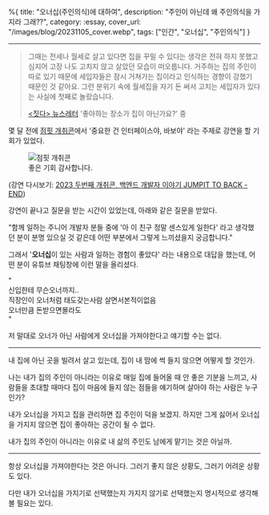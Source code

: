 %{
title: "오너십(주인의식)에 대하여",
description: "주인이 아닌데 왜 주인의식을 가지라 그래??",
category: :essay,
cover_url: "/images/blog/20231105_cover.webp",
tags: ["인간", "오너십", "주인의식"]
}

---

> 그때는 전세나 월세로 살고 있다면 집을 꾸밀 수 있다는 생각은 전혀 하지 못했고 심지어 고장 나도 고치지 않고 살았던 모습이 떠오릅니다. 거주하는 집의 주인이 따로 있기 때문에 세입자들은 잠시 거쳐가는 집이라고 인식하는 경향이 강했기 때문인 것 같아요. 그런 분위기 속에 월세집을 자기 돈 써서 고치는 세입자가 있다는 사실에 첫째로 놀랐습니다.
>
> [<짓다> 뉴스레터](https://motley-sole-8e6.notion.site/17d0685e1a3b452f93b90376a382052c) '좋아하는 장소가 집이 아닌가요?' 중

몇 달 전에 [점핏 개취콘](https://www.jumpit.co.kr/book-concert/22)에서 '중요한 건 인터페이스야, 바보야' 라는 주제로 강연을 할 기회가 있었다.

<figure>
  <img src="/images/blog/20231105_jumpit.webp" alt="점핏 개취콘">
  <figcaption>좋은 기회 감사합니다.</figcaption>
</figure>

(강연 다시보기: [2023 두번째 개취콘, 백엔드 개발자 이야기 JUMPIT TO BACK - END](https://www.youtube.com/live/qI4zF0GfEW0?si=zXsjIYm3ZM-wyUkh&t=688))

강연이 끝나고 질문을 받는 시간이 있었는데, 아래와 같은 질문을 받았다.

"함께 일하는 주니어 개발자 분들 중에 '아 이 친구 정말 센스있게 일한다' 라고 생각했던 분이 분명 있으실 것 같은데 어떤 부분에서 그렇게 느끼셨을지 궁금합니다."

그래서 '**오너십**이 있는 사람과 일하는 경험이 좋았다' 라는 내용으로 대답을 했는데, 어떤 분이 유튜브 채팅창에 이런 말을 올리셨다.

"\
신입한테 무슨오너까지..\
직장인이 오너처럼 태도갖는사람 살면서본적이없음\
오너만큼 돈받으면몰라도\
"

저 말대로 오너가 아닌 사람에게 오너십을 가져야한다고 얘기할 수는 없다.

---

내 집에 아닌 곳을 빌려서 살고 있는데, 집이 내 맘에 썩 들지 않으면 어떻게 할 것인가.

나는 내가 집의 주인이 아니라는 이유로 매일 집에 들어올 때 안 좋은 기분을 느끼고, 사람들을 초대할 때마다 집이 마음에 들지 않는 점들을 얘기하며 살아야 하는 사람은 누구인가?

내가 오너십을 가지고 집을 관리하면 집 주인이 덕을 보겠지. 하지만 그게 싫어서 오너십을 가지지 않으면 집이 좋아하는 공간이 될 수 없다.

내가 집의 주인이 아니라는 이유로 내 삶의 주인도 남에게 맡기는 것은 아닐까.

---

항상 오너십을 가져야한다는 것은 아니다. 그러기 좋지 않은 상황도, 그러기 어려운 상황도 있다.

다만 내가 오너십을 가지기로 선택했는지 가지지 않기로 선택했는지 명시적으로 생각해볼 필요는 있다.
